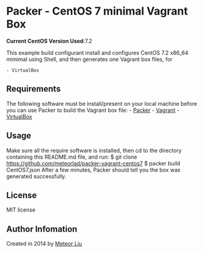 # Packer - CentOS 7 minimal Vagrant Box

**Current CentOS Version Used**:7.2

This example build configurant install and configures CentOS 7.2 x86_64 mimimal using Shell, and then generates one Vagrant box files, for

    - VirtualBox 

## Requirements

The following software must be install/present on your local machine before you can use Packer to build the Vagrant box file:
    - [Packer](http:/www.packer.io/)
    - [Vagrant](http://vagrantup.com)
    - [VirtualBox](http://www.virtualbox.org)

## Usage

Make sure all the require software is installed, then cd to the directory containing this README.md file, and run:
    $ git clone https://github.com/meteorlad/packer-vagrant-centos7
    $ packer build CentOS7.json
After a few minutes, Packer should tell you the box was generated successfully.

## License

MIT license

## Author Infomation
Created in 2014 by [Meteor Liu](http://meteorlad.me)
